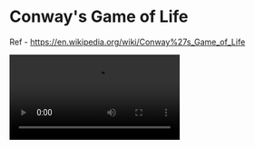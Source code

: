 # Conway's Game of Life

Ref - https://en.wikipedia.org/wiki/Conway%27s_Game_of_Life

<video src="./demo.mp4"></video>